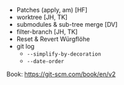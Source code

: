 - Patches (apply, am) [HF]
- worktree [JH, TK]
- submodules & sub-tree merge [DV]
- filter-branch [JH, TK]
- Reset & Revert Würgflöhe
- git log
  - `--simplify-by-decoration`
  - `--date-order`

Book: https://git-scm.com/book/en/v2
